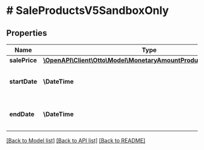 # # SaleProductsV5SandboxOnly

## Properties

Name | Type | Description | Notes
------------ | ------------- | ------------- | -------------
**salePrice** | [**\OpenAPI\Client\Otto\Model\MonetaryAmountProductsV5SandboxOnly**](MonetaryAmountProductsV5SandboxOnly.md) |  | [optional]
**startDate** | **\DateTime** | The start ISO8601 date for the sales. | [optional]
**endDate** | **\DateTime** | The end ISO8601 date for the sales. | [optional]

[[Back to Model list]](../../README.md#models) [[Back to API list]](../../README.md#endpoints) [[Back to README]](../../README.md)
